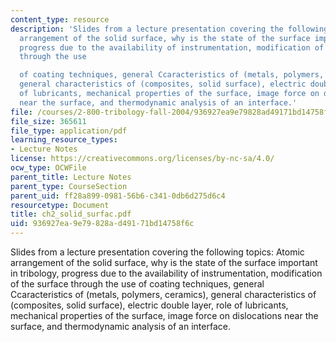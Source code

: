 ```yaml
---
content_type: resource
description: 'Slides from a lecture presentation covering the following topics: Atomic
  arrangement of the solid surface, why is the state of the surface important in tribology,
  progress due to the availability of instrumentation, modification of the surface
  through the use

  of coating techniques, general Ccaracteristics of (metals, polymers, ceramics),
  general characteristics of (composites, solid surface), electric double layer, role
  of lubricants, mechanical properties of the surface, image force on dislocations
  near the surface, and thermodynamic analysis of an interface.'
file: /courses/2-800-tribology-fall-2004/936927ea9e79828ad49171bd14758f6c_ch2_solid_surfac.pdf
file_size: 365611
file_type: application/pdf
learning_resource_types:
- Lecture Notes
license: https://creativecommons.org/licenses/by-nc-sa/4.0/
ocw_type: OCWFile
parent_title: Lecture Notes
parent_type: CourseSection
parent_uid: ff28a899-0981-56b6-c341-0db6d275d6c4
resourcetype: Document
title: ch2_solid_surfac.pdf
uid: 936927ea-9e79-828a-d491-71bd14758f6c
---
```

Slides from a lecture presentation covering the following topics: Atomic arrangement of the solid surface, why is the state of the surface important in tribology, progress due to the availability of instrumentation, modification of the surface through the use
of coating techniques, general Ccaracteristics of (metals, polymers, ceramics), general characteristics of (composites, solid surface), electric double layer, role of lubricants, mechanical properties of the surface, image force on dislocations near the surface, and thermodynamic analysis of an interface.